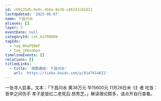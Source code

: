 ```yaml
---
id: c99135db-9e9c-4b6a-8e30-c86242cb5d21
lastUpdated: '2025-06-07'
name: 下昌问水
aliases: []
layer: 5
eventDate: null
categoryId: cat_ko7DBA6N
tagIds:
  - tag_BHaPQ9KP
  - tag_jKWvm6pa
timelineEvents: []
relations: []
titledLinks:
  - title: '相關連結: 下昌问水'
    url: 'https://tieba.baidu.com/p/9147614622'
---
```

一张寻人启事，文本：「下昌问水 黄38万元 毕15600元 11月26日米刂扌者 吃饭： 皆李之间伤手 孝子是皆红二老死后 昂秀芝。」解读理论颇多，请点开自行查看。
